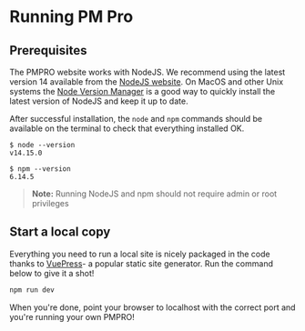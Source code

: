 # Running PM Pro

## Prerequisites

The PMPRO website works with NodeJS. We recommend using the latest version 14 available from the [NodeJS website](https://nodejs.org/en/). On MacOS and other Unix systems the [Node Version Manager](https://github.com/creationix/nvm) is a good way to quickly install the latest version of NodeJS and keep it up to date.

After successful installation, the `node` and `npm` commands should be available on the terminal to check that everything installed OK.    

```
$ node --version
v14.15.0
```

```
$ npm --version
6.14.5
```

> **Note:** Running NodeJS and npm should not require admin or root privileges

## Start a local copy
Everything you need to run a local site is nicely packaged in the code thanks to [VuePress](https://vuepress.vuejs.org/)- a popular static site generator. Run the command below to give it a shot!

```sh
npm run dev
```
When you're done, point your browser to localhost with the correct port and you're running your own PMPRO!
